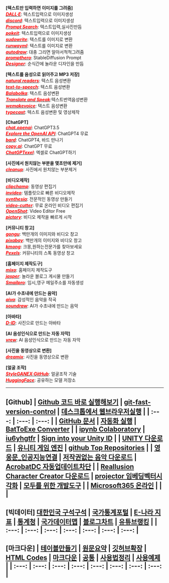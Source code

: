 **[텍스트만 입력하면 이미지를 그려줌]**<br>
[<span style="color:red">***DALL·E***</span>](https://labs.openai.com/): 텍스트입력으로 이미지생성<br>
[<span style="color:red">***discord***</span>](https://discord.com/channels/662267976984297473/@home): 텍스트입력으로 이미지생성<br>
[<span style="color:red">***Prompt Search***</span>](https://www.ptsearch.info/home/): 텍스트입력,실사진만듬<br>
[<span style="color:red">***pokeit***</span>](https://pokeit.ai/): 텍스트입력으로 이미지생성<br>
[<span style="color:red">***sudowrite***</span>](https://www.sudowrite.com/app#): 텍스트를 이미지로 변환<br>
[<span style="color:red">***runwayml***</span>](https://app.runwayml.com/video-tools/teams/jangwookchoi1/ai-tools): 텍스트를 이미지로 변환<br>
[<span style="color:red">***autodraw***</span>](https://www.autodraw.com/): 대충 그리면 알아서척척그려줌<br>
[<span style="color:red">***prompthero***</span>](https://prompthero.com/stable-diffusion-prompts): StableDiffusion Prompt<br>
[<span style="color:red">***Designer***</span>](https://designer.microsoft.com/): 순식간에 놀라운 디자인을 만듬<br>

**[텍스트를 음성으로 읽어주고 MP3 저장]**<br>
[<span style="color:red">***natural readers***</span>](https://www.naturalreaders.com/online/): 텍스트 음성변환<br>
[<span style="color:red">***text-to-speech***</span>](https://text-to-speech.imtranslator.net/speech.asp): 텍스트 음성변환<br>
[<span style="color:red">***Balabolka***</span>](http://www.cross-plus-a.com/kr/balabolka.htm): 텍스트 음성변환<br>
[<span style="color:red">***Translate and Speak***</span>](https://imtranslator.net/translate-and-speak/):텍스트번역음성변환<br>
[<span style="color:red">***wemakevoice***</span>](https://www.wemakevoice.com/freetts): 텍스트 음성변환<br>
[<span style="color:red">***typecast***</span>](https://app.typecast.ai/ko/login?nextPath=%2Fko%2Fdashboard): 텍스트 음성변환 및 영상제작<br>

**[ChatGPT]**<br>
[<span style="color:red">***chat.openai***</span>](https://chat.openai.com/chat): ChatGPT3.5<br>
[<span style="color:red">***Explore the OpenAI API***</span>](https://platform.openai.com/overview): ChatGPT4 무료<br>
[<span style="color:red">***bard***</span>](https://bard.google.com/?hl=en): ChatGPT4, 바드 만나기<br>
[<span style="color:red">***copy.ai***</span>](https://app.copy.ai/projects/25077331?tool=chat&tab=results): ChatGPT 무료<br>
[<span style="color:red">***ChatGPTexel***</span>](https://drive.google.com/file/d/1EBqu1F7zMbLC121afBWaI2tEIZw07Lcg/view?usp=share_link): 엑셀로 ChatGPT하기<br>

**[사진에서 원치않는 부분을 몇초만에 제거]**<br>
[<span style="color:red">***cleanup***</span>](https://cleanup.pictures/): 사진에서 원치않는 부분제거<br>

**[비디오제작]**<br>
[<span style="color:red">***clipchamp***</span>](https://app.clipchamp.com/): 동영상 편집기<br>
[<span style="color:red">***invideo***</span>](https://invideo.io/workflow/marketing-templates): 템플릿으로 빠른 비디오제작<br>
[<span style="color:red">***synthesia***</span>](https://www.synthesia.io/): 전문적인 동영상 만들기<br>
[<span style="color:red">***video-cutter***</span>](https://video-cutter-js.com/kr/): 무료 온라인 비디오 편집기<br>
[<span style="color:red">***OpenShot***</span>](https://www.openshot.org/): Video Editor Free<br>
[<span style="color:red">***pictory***</span>](https://app.pictory.ai/textinput): 비디오 제작을 빠르게 시작<br>

**[커뮤니티 창고]**<br>
[<span style="color:red">***gongu***</span>](https://gongu.copyright.or.kr/gongu/main/main.do): 백만개의 이미지와 비디오 창고<br>
[<span style="color:red">***pixabay***</span>](https://pixabay.com/ko/sound-effects/search/rain%20falling/?manual_search=1): 백만개의 이미지와 비디오 창고<br>
[<span style="color:red">***kmong***</span>](https://kmong.com/): 크몽,원하는전문가를 찾아보세요<br>
[<span style="color:red">***Pexels***</span>](https://www.pexels.com/ko-kr/videos/): 커뮤니티의 스톡 동영상 창고<br>

**[홈페이지 제작도구]**<br>
[<span style="color:red">***mixo***</span>](https://app.mixo.io/sites/UZzgZVo8YK7SDaTwTFwt): 홈페이지 제작도구<br>
[<span style="color:red">***jasper***</span>](https://www.jasper.ai/): 놀라운 블로그 게시물 만들기<br>
[<span style="color:red">***Smailpro***</span>](https://smailpro.com/): 임시,영구 메일주소를 자동생성<br>

**[AI가 수초내에 만드는 음악]**<br>
[<span style="color:red">***aiva***</span>](https://www.aiva.ai/): 감성적인 음악을 작곡<br>
[<span style="color:red">***soundraw***</span>](https://soundraw.io/create_music): AI가 수초내에 만드는 음악<br>

**[아바타]**<br>
[<span style="color:red">***D-ID***</span>](https://studio.d-id.com/?video=tlk_fa1ueJObWfSiYe4RT57u2): 사진으로 만드는 아바타<br>

**[AI 음성인식으로 만드는 자동 자막]**<br>
[<span style="color:red">***vrew***</span>](https://vrew.voyagerx.com/ko/): AI 음성인식으로 만드는 자동 자막<br>

**[사진을 동영상으로 변환]**<br>
[<span style="color:red">***dreamix***</span>](https://dreamix-video-editing.github.io/): 사진을 동영상으로 변환<br>

**[얼굴 조작]**<br>
[<span style="color:red">***StyleGANEX·GitHub***</span>](https://github.com/williamyang1991/StyleGANEX/actions): 얼굴조작 기술<br>
[<span style="color:red">***HuggingFace***</span>](https://huggingface.co/spaces/PKUWilliamYang/StyleGANEX): 공유하는 모델 저장소<br>

---
[Github]
| [Github 코드 바로 실행해보기](https://choiseokwon.tistory.com/196) | [git-fast-version-control](https://git-scm.com/book/ko/v2) | [데스크톱에서 웹브라우저실행](https://www.sysnet.pe.kr/Default.aspx?mode=2&sub=0&detail=1&pageno=0&wid=11239&rssMode=1&wtype=0) |
| :---: | :---: | :---: |
| [GitHub 문서](https://docs.github.com/en/get-started/quickstart/hello-world) | [자동화 실행](https://www.executeautomation.com/) | [BatToExe Converter](https://softfamous.com/bat-to-exe-converter/) |
| [ipynb Colaboratory](https://colab.research.google.com/github/illhyhl1111/SNU_ML2019/blob/master/Lab1_1.ipynb#scrollTo=EGGNfGx5HUQU) | [iu6yhgtfr](http://127.0.0.1:5555) | [Sign into your Unity ID](https://id.unity.com/en/conversations/fdd3477a-a77d-4eb3-afed-14e30f888bef00af) |
| [UNITY 다운로드](https://unity.com/kr/download) | [유니티 게임 엔진](https://www.youtube.com/watch?v=EqoU1PodQQ4&t=56s) | [github Top Repositories](https://github.com/) |
| [영웅문_인공지능연결](https://www.kiwoom.com/h/customer/download/VChannelHts4View) | [저작권없는 음악 다운로드](https://thisiswhyimyoung.com/%EC%A0%80%EC%9E%91%EA%B6%8C-%EC%97%86%EB%8A%94-%EC%9D%8C%EC%95%85-%EB%8B%A4%EC%9A%B4%EB%A1%9C%EB%93%9C-bgm-%EB%B8%8C%EA%B8%88/) | [AcrobatDC 자동업데이트차단](https://oooh.co.kr/entry/%EC%95%84%ED%81%AC%EB%A1%9C%EB%B2%B3-%EC%9E%90%EB%8F%99-%EC%97%85%EB%8D%B0%EC%9D%B4%ED%8A%B8-%EB%81%84%EA%B8%B0-%EC%B0%A8%EB%8B%A8-Adobe-Acrobat-DC) |
| [Reallusion Character Creator 다운로드](https://ko.taiwebs.com/windows/download-reallusion-character-creator-5434.html) | [projector 임베딩벡터시각화](https://projector.tensorflow.org/) | [모두를 위한 개발도구](https://ai.google/tools/) |
| [Microsoft365 온라인](https://www.office.com/?auth=1) | []() | []() |
---
[빅데이터]
[대한민국 구석구석](https://korean.visitkorea.or.kr/main/main.do#home) | [국가통계포털](https://kosis.kr/index/index.do) | [E-나라 지표](https://www.index.go.kr/potal/idx/keyBord.do) | [통계청](https://kostat.go.kr/portal/korea/index.action) | [국가데이터맵](https://www.data.go.kr/tcs/opd/ndm/view.do) | [블로그차트](https://www.blogchart.co.kr/chart/theme) | [유튜브랭킹](https://youtube-rank.com/) |
| :---: | :---: | :---: | :---: | :---: | :---: | :---: |
---
[마크다운]
| [테이블만들기](https://www.tablesgenerator.com/markdown_tables) | [원문요약](https://www.markdownguide.org/basic-syntax) | [깃허브확장](http://www.rubycoloredglasses.com/2013/04/languages-supported-by-github-flavored-markdown/) | [HTML Codes](https://ascii.cl/htmlcodes.htm) | [마크다운](http://taewan.kim/post/markdown/#chapter-2) | [공통](https://gist.github.com/ihoneymon/652be052a0727ad59601) | [사용법정리](https://heropy.blog/2017/09/30/markdown/) | [사용예제](https://theorydb.github.io/envops/2019/05/22/envops-blog-how-to-use-md/) |
| :---: | :---: | :---: | :---: | :---: | :---: | :---: | :---: |
---
